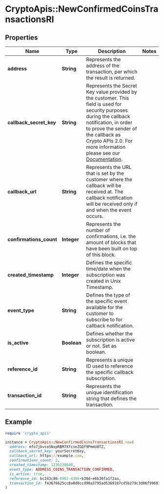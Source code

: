 # CryptoApis::NewConfirmedCoinsTransactionsRI

## Properties

| Name | Type | Description | Notes |
| ---- | ---- | ----------- | ----- |
| **address** | **String** | Represents the address of the transaction, per which the result is returned. |  |
| **callback_secret_key** | **String** | Represents the Secret Key value provided by the customer. This field is used for security purposes during the callback notification, in order to prove the sender of the callback as Crypto APIs 2.0. For more information please see our [Documentation](https://developers.cryptoapis.io/technical-documentation/general-information/callbacks#callback-security). |  |
| **callback_url** | **String** | Represents the URL that is set by the customer where the callback will be received at. The callback notification will be received only if and when the event occurs. |  |
| **confirmations_count** | **Integer** | Represents the number of confirmations, i.e. the amount of blocks that have been built on top of this block. |  |
| **created_timestamp** | **Integer** | Defines the specific time/date when the subscription was created in Unix Timestamp. |  |
| **event_type** | **String** | Defines the type of the specific event available for the customer to subscribe to for callback notification. |  |
| **is_active** | **Boolean** | Defines whether the subscription is active or not. Set as boolean. |  |
| **reference_id** | **String** | Represents a unique ID used to reference the specific callback subscription. |  |
| **transaction_id** | **String** | Represents the unique identification string that defines the transaction. |  |

## Example

```ruby
require 'crypto_apis'

instance = CryptoApis::NewConfirmedCoinsTransactionsRI.new(
  address: mfo7jkvcoSNxpRBM7XfcseZGQf9PmmU8TZ,
  callback_secret_key: yourSecretKey,
  callback_url: https://example.com,
  confirmations_count: 2,
  created_timestamp: 1236238648,
  event_type: ADDRESS_COINS_TRANSACTION_CONFIRMED,
  is_active: true,
  reference_id: bc243c86-0902-4386-b30d-e6b30fa1f2aa,
  transaction_id: f43676625cc8a8d0ccd98a3795ad5369187cd5b279c3d06f99601566713aa961
)
```

